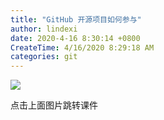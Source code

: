 ```yaml
---
title: "GitHub 开源项目如何参与"
author: lindexi
date: 2020-4-16 8:30:14 +0800
CreateTime: 4/16/2020 8:29:18 AM
categories: git
---
```



<!--more-->


<!-- CreateTime:4/16/2020 8:29:18 AM -->

<!-- 发布 -->

[![](http://image.acmx.xyz/lindexi%2F202041682863763.jpg)](https://r302.cc/B4z5Oj)

点击上面图片跳转课件

